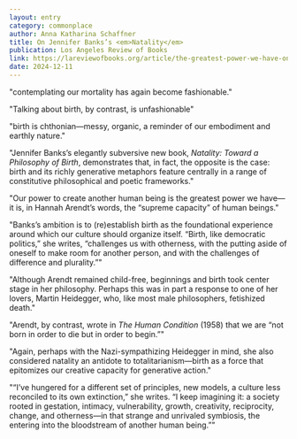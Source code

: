 ```yaml
---
layout: entry
category: commonplace
author: Anna Katharina Schaffner
title: On Jennifer Banks’s <em>Natality</em>
publication: Los Angeles Review of Books
link: https://lareviewofbooks.org/article/the-greatest-power-we-have-on-jennifer-bankss-natality/
date: 2024-12-11
---
```


"contemplating our mortality has again become fashionable."

"Talking about birth, by contrast, is unfashionable"

"birth is chthonian—messy, organic, a reminder of our embodiment and earthly nature."

"Jennifer Banks’s elegantly subversive new book, *Natality: Toward a Philosophy of Birth*, demonstrates that, in fact, the opposite is the case: birth and its richly generative metaphors feature centrally in a range of constitutive philosophical and poetic frameworks."

"Our power to create another human being is the greatest power we have—it is, in Hannah Arendt’s words, the “supreme capacity” of human beings."

"Banks’s ambition is to (re)establish birth as the foundational experience around which our culture should organize itself. “Birth, like democratic politics,” she writes, “challenges us with otherness, with the putting aside of oneself to make room for another person, and with the challenges of difference and plurality.”"

"Although Arendt remained child-free, beginnings and birth took center stage in her philosophy. Perhaps this was in part a response to one of her lovers, Martin Heidegger, who, like most male philosophers, fetishized death."

"Arendt, by contrast, wrote in *The Human Condition* (1958) that we are “not born in order to die but in order to begin.”"

"Again, perhaps with the Nazi-sympathizing Heidegger in mind, she also considered natality an antidote to totalitarianism—birth as a force that epitomizes our creative capacity for generative action."

"“I’ve hungered for a different set of principles, new models, a culture less reconciled to its own extinction,” she writes. “I keep imagining it: a society rooted in gestation, intimacy, vulnerability, growth, creativity, reciprocity, change, and otherness—in that strange and unrivaled symbiosis, the entering into the bloodstream of another human being.”"
